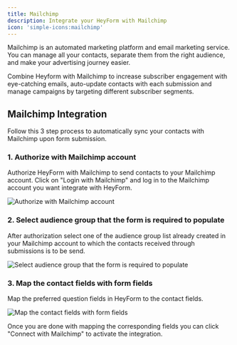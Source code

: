 ```yaml
---
title: Mailchimp
description: Integrate your HeyForm with Mailchimp
icon: 'simple-icons:mailchimp'
---
```


Mailchimp is an automated marketing platform and email marketing service. You can manage all your contacts, separate them from the right audience, and make your advertising journey easier.

Combine Heyform with Mailchimp to increase subscriber engagement with eye-catching emails, auto-update contacts with each submission and manage campaigns by targeting different subscriber segments.

## Mailchimp Integration

Follow this 3 step process to automatically sync your contacts with Mailchimp upon form submission.

### 1. Authorize with Mailchimp account

Authorize HeyForm with Mailchimp to send contacts to your Mailchimp account. Click on "Login with Mailchimp" and log in to the Mailchimp account you want integrate with HeyForm.

<img
  src="/images/integration/mailchimp.png"
  alt="Authorize with Mailchimp account"
/>

### 2. Select audience group that the form is required to populate

After authorization select one of the audience group list already created in your Mailchimp account to which the contacts received through submissions is to be send.

<img
  src="/images/integration/mailchimp-02.png"
  alt="Select audience group that the form is required to populate"
/>

### 3. Map the contact fields with form fields

Map the preferred question fields in HeyForm to the contact fields.

<img
  src="/images/integration/mailchimp-03.png"
  alt="Map the contact fields with form fields"
/>

Once you are done with mapping the corresponding fields you can click "Connect with Mailchimp" to activate the integration.
